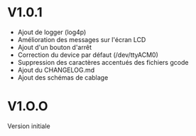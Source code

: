 # V1.0.1

- Ajout de logger (log4p)
- Amélioration des messages sur l'écran LCD
- Ajout d'un bouton d'arrêt
- Correction du device par défaut (/dev/ttyACM0)
- Suppression des caractères accentués des fichiers gcode
- Ajout du CHANGELOG.md
- Ajout des schémas de cablage

# V1.O.O

Version initiale

